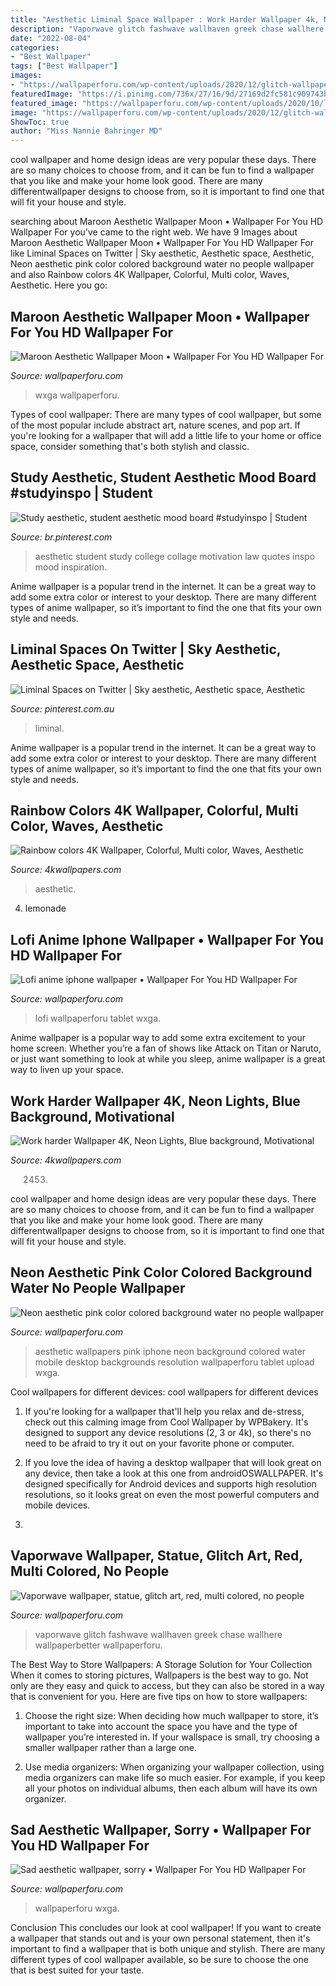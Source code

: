 ```yaml
---
title: "Aesthetic Liminal Space Wallpaper : Work Harder Wallpaper 4k, Neon Lights, Blue Background, Motivational"
description: "Vaporwave glitch fashwave wallhaven greek chase wallhere wallpaperbetter wallpaperforu"
date: "2022-08-04"
categories:
- "Best Wallpaper"
tags: ["Best Wallpaper"]
images:
- "https://wallpaperforu.com/wp-content/uploads/2020/12/glitch-wallpaper-201205133051222048x1152.jpg"
featuredImage: "https://i.pinimg.com/736x/27/16/9d/27169d2fc581c909743b015d100aad9d.jpg"
featured_image: "https://wallpaperforu.com/wp-content/uploads/2020/10/lofi-anime-wallpaper-201017154843121080x1920.jpg"
image: "https://wallpaperforu.com/wp-content/uploads/2020/12/glitch-wallpaper-201205133051222048x1152.jpg"
ShowToc: true
author: "Miss Nannie Bahringer MD"
---
```



cool wallpaper and home design ideas are very popular these days. There are so many choices to choose from, and it can be fun to find a wallpaper that you like and make your home look good. There are many differentwallpaper designs to choose from, so it is important to find one that will fit your house and style.

	

		
searching about Maroon Aesthetic Wallpaper Moon • Wallpaper For You HD Wallpaper For you've came to the right web. We have 9 Images about Maroon Aesthetic Wallpaper Moon • Wallpaper For You HD Wallpaper For like Liminal Spaces on Twitter | Sky aesthetic, Aesthetic space, Aesthetic, Neon aesthetic pink color colored background water no people wallpaper and also Rainbow colors 4K Wallpaper, Colorful, Multi color, Waves, Aesthetic. Here you go:
		
    
## Maroon Aesthetic Wallpaper Moon • Wallpaper For You HD Wallpaper For

<img loading=lazy src="https://wallpaperforu.com/wp-content/uploads/2021/04/Maroon-Aesthetic-Wallpapers61440x2560.jpg" onerror="this.onerror=null;this.src='https://tse2.mm.bing.net/th?id=OIP.PY0uZk82qJVwNeZ1AuO-XQHaNK&amp;pid=15.1';" alt="Maroon Aesthetic Wallpaper Moon • Wallpaper For You HD Wallpaper For">

_Source: wallpaperforu.com_

>wxga wallpaperforu. 

	

Types of cool wallpaper:
There are many types of cool wallpaper, but some of the most popular include abstract art, nature scenes, and pop art. If you're looking for a wallpaper that will add a little life to your home or office space, consider something that's both stylish and classic.

    
## Study Aesthetic, Student Aesthetic Mood Board #studyinspo | Student

<img loading=lazy src="https://i.pinimg.com/736x/27/16/9d/27169d2fc581c909743b015d100aad9d.jpg" onerror="this.onerror=null;this.src='https://tse4.mm.bing.net/th?id=OIP.6qAMgOIyaFeueZ8QJu_MfwHaNK&amp;pid=15.1';" alt="Study aesthetic, student aesthetic mood board #studyinspo | Student">

_Source: br.pinterest.com_

>aesthetic student study college collage motivation law quotes inspo mood inspiration. 

	

Anime wallpaper is a popular trend in the internet. It can be a great way to add some extra color or interest to your desktop. There are many different types of anime wallpaper, so it’s important to find the one that fits your own style and needs.

    
## Liminal Spaces On Twitter | Sky Aesthetic, Aesthetic Space, Aesthetic

<img loading=lazy src="https://i.pinimg.com/736x/13/c1/76/13c176ab874436fc1ff9789ff54e1c29.jpg" onerror="this.onerror=null;this.src='https://tse2.mm.bing.net/th?id=OIP.qUIb9eul-rOaurQMQ3u8lAHaJH&amp;pid=15.1';" alt="Liminal Spaces on Twitter | Sky aesthetic, Aesthetic space, Aesthetic">

_Source: pinterest.com.au_

>liminal. 

	

Anime wallpaper is a popular trend in the internet. It can be a great way to add some extra color or interest to your desktop. There are many different types of anime wallpaper, so it’s important to find the one that fits your own style and needs.

    
## Rainbow Colors 4K Wallpaper, Colorful, Multi Color, Waves, Aesthetic

<img loading=lazy src="https://4kwallpapers.com/images/wallpapers/rainbow-colors-colorful-multi-color-waves-aesthetic-5k-768x1024-1765.jpg" onerror="this.onerror=null;this.src='https://tse1.mm.bing.net/th?id=OIP.SAhzpZUeTC0jknrhYqjBhQHaJ4&amp;pid=15.1';" alt="Rainbow colors 4K Wallpaper, Colorful, Multi color, Waves, Aesthetic">

_Source: 4kwallpapers.com_

>aesthetic. 

	

4. lemonade 

    
## Lofi Anime Iphone Wallpaper • Wallpaper For You HD Wallpaper For

<img loading=lazy src="https://wallpaperforu.com/wp-content/uploads/2020/10/lofi-anime-wallpaper-201017154843121080x1920.jpg" onerror="this.onerror=null;this.src='https://tse2.mm.bing.net/th?id=OIP.oJ05fGU6C_ZKEsjGaoHWmQHaNK&amp;pid=15.1';" alt="Lofi anime iphone wallpaper • Wallpaper For You HD Wallpaper For">

_Source: wallpaperforu.com_

>lofi wallpaperforu tablet wxga. 

	

Anime wallpaper is a popular way to add some extra excitement to your home screen. Whether you’re a fan of shows like Attack on Titan or Naruto, or just want something to look at while you sleep, anime wallpaper is a great way to liven up your space.

    
## Work Harder Wallpaper 4K, Neon Lights, Blue Background, Motivational

<img loading=lazy src="https://4kwallpapers.com/images/wallpapers/work-harder-neon-lights-blue-background-motivational-1080x2160-2453.jpg" onerror="this.onerror=null;this.src='https://tse3.mm.bing.net/th?id=OIP.NeXYP7f4U2GbfQxihmCPhwHaO0&amp;pid=15.1';" alt="Work harder Wallpaper 4K, Neon Lights, Blue background, Motivational">

_Source: 4kwallpapers.com_

>2453. 

	

cool wallpaper and home design ideas are very popular these days. There are so many choices to choose from, and it can be fun to find a wallpaper that you like and make your home look good. There are many differentwallpaper designs to choose from, so it is important to find one that will fit your house and style.

    
## Neon Aesthetic Pink Color Colored Background Water No People Wallpaper

<img loading=lazy src="https://wallpaperforu.com/wp-content/uploads/2020/06/aesthetic-wallpaper-200606152345121350x2400.jpg" onerror="this.onerror=null;this.src='https://tse1.mm.bing.net/th?id=OIP.zKbCYGOpba_M22V0Jnm5kAHaNK&amp;pid=15.1';" alt="Neon aesthetic pink color colored background water no people wallpaper">

_Source: wallpaperforu.com_

>aesthetic wallpapers pink iphone neon background colored water mobile desktop backgrounds resolution wallpaperforu tablet upload wxga. 

	

Cool wallpapers for different devices:
cool wallpapers for different devices 

1. If you're looking for a wallpaper that'll help you relax and de-stress, check out this calming image from Cool Wallpaper by WPBakery. It's designed to support any device resolutions (2, 3 or 4k), so there's no need to be afraid to try it out on your favorite phone or computer.

2. If you love the idea of having a desktop wallpaper that will look great on any device, then take a look at this one from androidOSWALLPAPER. It's designed specifically for Android devices and supports high resolution resolutions, so it looks great on even the most powerful computers and mobile devices.

3.

    
## Vaporwave Wallpaper, Statue, Glitch Art, Red, Multi Colored, No People

<img loading=lazy src="https://wallpaperforu.com/wp-content/uploads/2020/12/glitch-wallpaper-201205133051222048x1152.jpg" onerror="this.onerror=null;this.src='https://tse1.mm.bing.net/th?id=OIP.bQ_imZM5Hzc4W0VyaEiSYwHaEK&amp;pid=15.1';" alt="Vaporwave wallpaper, statue, glitch art, red, multi colored, no people">

_Source: wallpaperforu.com_

>vaporwave glitch fashwave wallhaven greek chase wallhere wallpaperbetter wallpaperforu. 

	

The Best Way to Store Wallpapers: A Storage Solution for Your Collection
When it comes to storing pictures, Wallpapers is the best way to go. Not only are they easy and quick to access, but they can also be stored in a way that is convenient for you. Here are five tips on how to store wallpapers:
1) Choose the right size: When deciding how much wallpaper to store, it’s important to take into account the space you have and the type of wallpaper you’re interested in. If your wallspace is small, try choosing a smaller wallpaper rather than a large one.

2) Use media organizers: When organizing your wallpaper collection, using media organizers can make life so much easier. For example, if you keep all your photos on individual albums, then each album will have its own organizer.

    
## Sad Aesthetic Wallpaper, Sorry • Wallpaper For You HD Wallpaper For

<img loading=lazy src="https://wallpaperforu.com/wp-content/uploads/2020/09/sad-aesthetic-wallpaper-200908152155361440x2560.jpg" onerror="this.onerror=null;this.src='https://tse4.mm.bing.net/th?id=OIP.ppGwIhSg44rz8sKEkhlSDQHaNK&amp;pid=15.1';" alt="Sad aesthetic wallpaper, sorry • Wallpaper For You HD Wallpaper For">

_Source: wallpaperforu.com_

>wallpaperforu wxga. 

	

Conclusion
This concludes our look at cool wallpaper! If you want to create a wallpaper that stands out and is your own personal statement, then it's important to find a wallpaper that is both unique and stylish. There are many different types of cool wallpaper available, so be sure to choose the one that is best suited for your taste.

